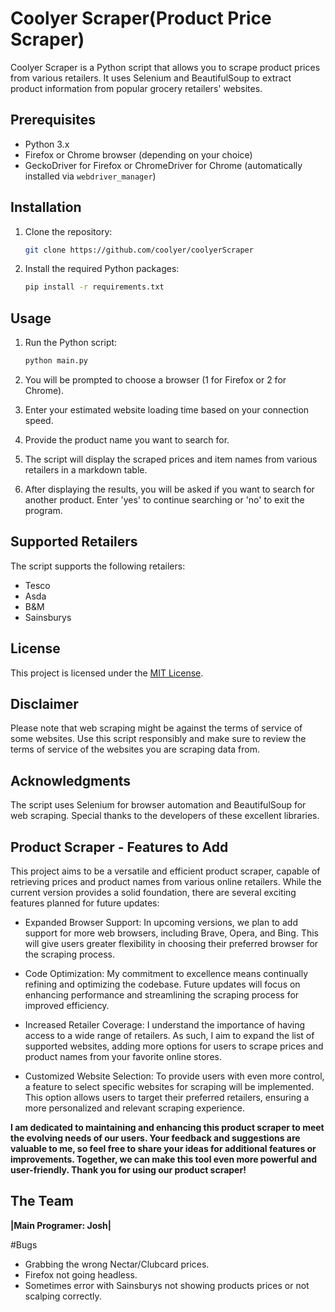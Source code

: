 # Coolyer Scraper(Product Price Scraper)
Coolyer Scraper is a Python script that allows you to scrape product prices from various retailers. It uses Selenium and BeautifulSoup to extract product information from popular grocery retailers' websites.

## Prerequisites

- Python 3.x
- Firefox or Chrome browser (depending on your choice)
- GeckoDriver for Firefox or ChromeDriver for Chrome (automatically installed via `webdriver_manager`)

## Installation

1. Clone the repository:

   ```bash
   git clone https://github.com/coolyer/coolyerScraper
   ```

2. Install the required Python packages:

   ```bash
   pip install -r requirements.txt
   ```

## Usage

1. Run the Python script:

   ```bash
   python main.py
   ```

2. You will be prompted to choose a browser (1 for Firefox or 2 for Chrome).

3. Enter your estimated website loading time based on your connection speed.

4. Provide the product name you want to search for.

5. The script will display the scraped prices and item names from various retailers in a markdown table.

6. After displaying the results, you will be asked if you want to search for another product. Enter 'yes' to continue searching or 'no' to exit the program.

## Supported Retailers

The script supports the following retailers:

- Tesco
- Asda
- B&M
- Sainsburys

## License

This project is licensed under the [MIT License](LICENSE).

## Disclaimer

Please note that web scraping might be against the terms of service of some websites. Use this script responsibly and make sure to review the terms of service of the websites you are scraping data from.

## Acknowledgments

The script uses Selenium for browser automation and BeautifulSoup for web scraping. Special thanks to the developers of these excellent libraries.

## Product Scraper - Features to Add

This project aims to be a versatile and efficient product scraper, capable of retrieving prices and product names from various online retailers. While the current version provides a solid foundation, there are several exciting features planned for future updates:

* Expanded Browser Support: In upcoming versions, we plan to add support for more web browsers, including Brave, Opera, and Bing. This will give users greater flexibility in choosing their preferred browser for the scraping process.

* Code Optimization: My commitment to excellence means continually refining and optimizing the codebase. Future updates will focus on enhancing performance and streamlining the scraping process for improved efficiency.

 * Increased Retailer Coverage: I understand the importance of having access to a wide range of retailers. As such, I aim to expand the list of supported websites, adding more options for users to scrape prices and product names from your favorite online stores.

 * Customized Website Selection: To provide users with even more control, a feature to select specific websites for scraping will be implemented. This option allows users to target their preferred retailers, ensuring a more personalized and relevant scraping experience.

**I am dedicated to maintaining and enhancing this product scraper to meet the evolving needs of our users. Your feedback and suggestions are valuable to me, so feel free to share your ideas for additional features or improvements. Together, we can make this tool even more powerful and user-friendly. Thank you for using our product scraper!**

## The Team
**|Main Programer: Josh|**

#Bugs 
* Grabbing the wrong Nectar/Clubcard prices.
* Firefox not going headless.
* Sometimes error with Sainsburys not showing products prices or not scalping correctly.
